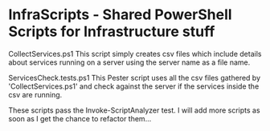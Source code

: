 # InfraScripts - Shared PowerShell Scripts for Infrastructure stuff

CollectServices.ps1
This script simply creates csv files which include details about services running on a server using the server name as a file name.

ServicesCheck.tests.ps1
This Pester script uses all the csv files gathered by 'CollectServices.ps1' and check against the server if the services inside the csv are running.

These scripts pass the Invoke-ScriptAnalyzer test. I will add more scripts as soon as I get the chance to refactor them...
